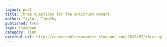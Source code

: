 ```yaml
---
layout: post
title: Three questions for the antitrust moment
author: Taylor, Timothy
published: true
tags: slowdown
category: link
external_url: http://conversableeconomist.blogspot.com/2018/07/three-questions-for-antitrust-moment.html
---
```

